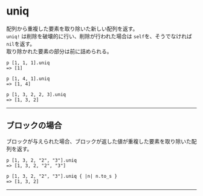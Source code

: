 # uniq
配列から重複した要素を取り除いた新しい配列を返す。   
`uniq!` は削除を破壊的に行い、削除が行われた場合は `self`を、そうでなければ `nil`を返す。  
取り除かれた要素の部分は前に詰められる。  
~~~
p [1, 1, 1].uniq
=> [1]

p [1, 4, 1].uniq
=> [1, 4]

p [1, 3, 2, 2, 3].uniq
=> [1, 3, 2]
~~~
***

## ブロックの場合
ブロックが与えられた場合、ブロックが返した値が重複した要素を取り除いた配列を返す。
~~~
p [1, 3, 2, "2", "3"].uniq
=> [1, 3, 2, "2", "3"]

p [1, 3, 2, "2", "3"].uniq { |n| n.to_s }
=> [1, 3, 2]
~~~
***
